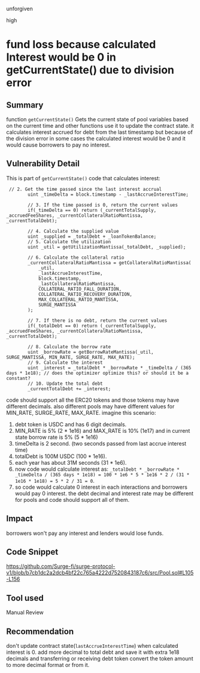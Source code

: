 unforgiven

high

# fund loss because calculated Interest would be 0 in getCurrentState() due to division error

## Summary
function `getCurrentState()` Gets the current state of pool variables based on the current time and other functions use it to update the contract state. it calculates interest accrued for debt from the last timestamp but because of the division error in some cases the calculated interest would be 0 and it would cause borrowers to pay no interest.

## Vulnerability Detail
This is part of `getCurrentState()` code that calculates interest:
```solidity
 // 2. Get the time passed since the last interest accrual
        uint _timeDelta = block.timestamp - _lastAccrueInterestTime;
        
        // 3. If the time passed is 0, return the current values
        if(_timeDelta == 0) return (_currentTotalSupply, _accruedFeeShares, _currentCollateralRatioMantissa, _currentTotalDebt);
        
        // 4. Calculate the supplied value
        uint _supplied = _totalDebt + _loanTokenBalance;
        // 5. Calculate the utilization
        uint _util = getUtilizationMantissa(_totalDebt, _supplied);

        // 6. Calculate the collateral ratio
        _currentCollateralRatioMantissa = getCollateralRatioMantissa(
            _util,
            _lastAccrueInterestTime,
            block.timestamp,
            _lastCollateralRatioMantissa,
            COLLATERAL_RATIO_FALL_DURATION,
            COLLATERAL_RATIO_RECOVERY_DURATION,
            MAX_COLLATERAL_RATIO_MANTISSA,
            SURGE_MANTISSA
        );

        // 7. If there is no debt, return the current values
        if(_totalDebt == 0) return (_currentTotalSupply, _accruedFeeShares, _currentCollateralRatioMantissa, _currentTotalDebt);

        // 8. Calculate the borrow rate
        uint _borrowRate = getBorrowRateMantissa(_util, SURGE_MANTISSA, MIN_RATE, SURGE_RATE, MAX_RATE);
        // 9. Calculate the interest
        uint _interest = _totalDebt * _borrowRate * _timeDelta / (365 days * 1e18); // does the optimizer optimize this? or should it be a constant?
        // 10. Update the total debt
        _currentTotalDebt += _interest;
```
code should support all the ERC20 tokens and those tokens may have different decimals. also different pools may have different values for MIN_RATE, SURGE_RATE, MAX_RATE. imagine this scenario:
1. debt token is USDC and has 6 digit decimals.
2. MIN_RATE is 5% (2 * 1e16) and MAX_RATE is 10% (1e17) and in current state borrow rate is 5% (5 * 1e16)
3. timeDelta is 2 second. (two seconds passed from last accrue interest time)
4. totalDebt is 100M USDC (100 * 1e16).
5. each year has about 31M seconds (31 * 1e6).
6. now code would calculate interest as: `_totalDebt * _borrowRate * _timeDelta / (365 days * 1e18) = 100 * 1e6 * 5 * 1e16 * 2 / (31 * 1e16 * 1e18) = 5 * 2 / 31 = 0`.
7. so code would calculate 0 interest in each interactions and borrowers would pay 0 interest. the debt decimal and interest rate may be different for pools and code should support all of them.

## Impact
borrowers won't pay any interest and lenders would lose funds.

## Code Snippet
https://github.com/Surge-fi/surge-protocol-v1/blob/b7cb1dc2a2dcb4bf22c765a4222d7520843187c6/src/Pool.sol#L105-L156

## Tool used
Manual Review

## Recommendation
don't update contract state(`lastAccrueInterestTime`) when calculated interest is 0.
add more decimal to total debt and save it with extra 1e18 decimals and transferring or receiving debt token convert the token amount to more decimal format or from it.